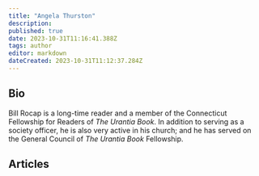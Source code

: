 ```yaml
---
title: "Angela Thurston"
description:
published: true
date: 2023-10-31T11:16:41.388Z
tags: author
editor: markdown
dateCreated: 2023-10-31T11:12:37.284Z
---
```


## Bio

Bill Rocap is a long-time reader and a member of the Connecticut Fellowship for Readers of _The Urantia Book_. In addition to serving as a society officer, he is also very active in his church; and he has served on the General Council of _The Urantia Book_ Fellowship.

## Articles

